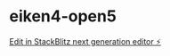 # eiken4-open5

[Edit in StackBlitz next generation editor ⚡️](https://stackblitz.com/~/github.com/hama117/eiken4-open5)